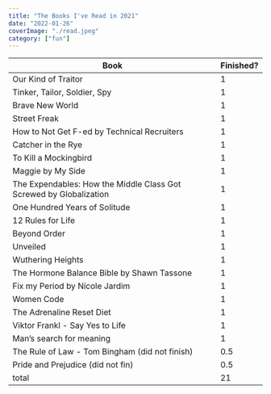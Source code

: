 ```yaml
---
title: "The Books I've Read in 2021"
date: "2022-01-26"
coverImage: "./read.jpeg"
category: ["fun"]
---
```


| Book                                                               | Finished? |
| ------------------------------------------------------------------ | --------- |
| Our Kind of Traitor                                                | 1         |
| Tinker, Tailor, Soldier, Spy                                       | 1         |
| Brave New World                                                    | 1         |
| Street Freak                                                       | 1         |
| How to Not Get F-ed by Technical Recruiters                        | 1         |
| Catcher in the Rye                                                 | 1         |
| To Kill a Mockingbird                                              | 1         |
| Maggie by My Side                                                  | 1         |
| The Expendables: How the Middle Class Got Screwed by Globalization | 1         |
| One Hundred Years of Solitude                                      | 1         |
| 12 Rules for Life                                                  | 1         |
| Beyond Order                                                       | 1         |
| Unveiled                                                           | 1         |
| Wuthering Heights                                                  | 1         |
| The Hormone Balance Bible by Shawn Tassone                         | 1         |
| Fix my Period by Nicole Jardim                                     | 1         |
| Women Code                                                         | 1         |
| The Adrenaline Reset Diet                                          | 1         |
| Viktor Frankl - Say Yes to Life                                    | 1         |
| Man’s search for meaning                                           | 1         |
| The Rule of Law - Tom Bingham (did not finish)                     | 0.5       |
| Pride and Prejudice (did not fin)                                  | 0.5       |
| total                                                              | 21        |
